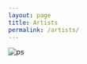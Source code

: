 ```yaml
---
layout: page
title: Artists
permalink: /artists/
---
```



![ps](https://raw.githubusercontent.com/jajajrjr/jajajrjr.github.io/master/img/PS-BC-COVER-ani.gif)

